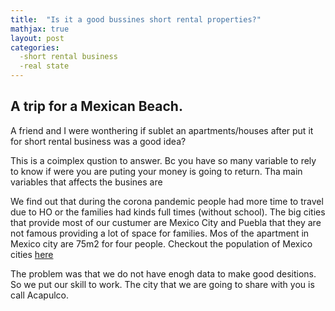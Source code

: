 ```yaml
---
title:  "Is it a good bussines short rental properties?"
mathjax: true
layout: post
categories:
  -short rental business
  -real state
---
```


## A trip for a Mexican Beach.

A friend and I were wonthering if sublet an apartments/houses after put it for short rental business was a good idea? 

This is a coimplex qustion to answer. Bc you have so many variable to rely to know if were you are puting your money is going to return. Tha main variables that affects the busines are 

We find out that during the corona pandemic people had more time to travel due to HO or the families had kinds full times (without school). The big cities that provide most of our custumer are Mexico City and Puebla that they are not famous providing a lot of space for families. Mos of the apartment in Mexico city are 75m2 for four people. Checkout the population of Mexico cities [here](https://en.wikipedia.org/wiki/List_of_cities_in_Mexico)

The problem was that we do not have enogh data to make good desitions. So we put our skill to work. The city that we are going to share with you is call Acapulco.   

